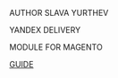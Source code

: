 AUTHOR SLAVA YURTHEV

YANDEX DELIVERY

MODULE FOR MAGENTO

[GUIDE](https://github.com/SlavaYurthev/Yandex/wiki/%D0%93%D0%BB%D0%B0%D0%B2%D0%BD%D0%B0%D1%8F)